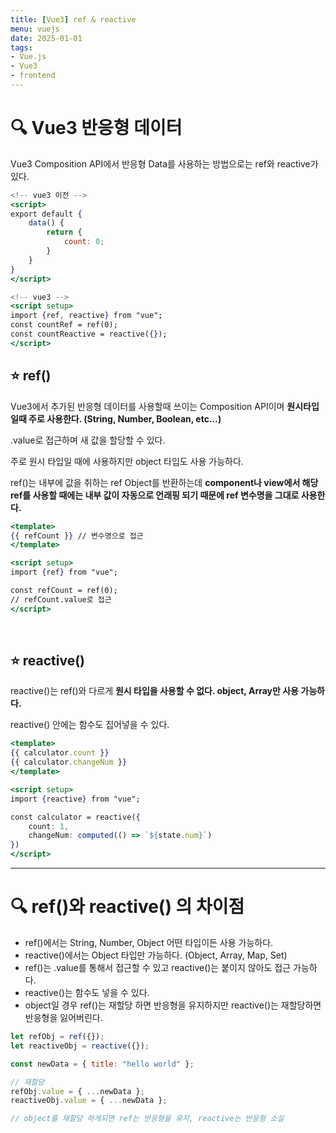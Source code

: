 ```yaml
---
title: [Vue3] ref & reactive
menu: vuejs
date: 2025-01-01
tags:
- Vue.js
- Vue3
- frontend
---
```


# 🔍 Vue3 반응형 데이터
Vue3 Composition API에서 반응형 Data를 사용하는 방법으로는 ref와 reactive가 있다.

```jsx
<!-- vue3 이전 -->
<script>
export default {
	data() {
		return {
			count: 0;
		}
	}
}
</script>

<!-- vue3 -->
<script setup>
import {ref, reactive} from "vue";
const countRef = ref(0);
const countReactive = reactive({});
</script>
```

## ⭐ ref()

Vue3에서 추가된 반응형 데이터를 사용할때 쓰이는 Composition API이며 **원시타입일때 주로 사용한다. (String, Number, Boolean, etc…)**

.value로 접근하며 새 값을 할당할 수 있다.

주로 원시 타입일 때에 사용하지만 object 타입도 사용 가능하다.

ref()는 내부에 값을 취하는 ref Object를 반환하는데 **component나 view에서 해당 ref를 사용할 때에는 내부 값이 자동으로 언래핑 되기 때문에 ref 변수명을 그대로 사용한다.**

```jsx
<template>
{{ refCount }} // 변수명으로 접근
</template>

<script setup>
import {ref} from "vue";

const refCount = ref(0);
// refCount.value로 접근
</script>
```

<br>

## ⭐ reactive()

reactive()는 ref()와 다르게 **원시 타입을 사용할 수 없다. object, Array만 사용 가능하다.**

reactive() 안에는 함수도 집어넣을 수 있다.

```jsx
<template>
{{ calculator.count }}
{{ calculator.changeNum }}
</template>

<script setup>
import {reactive} from "vue";

const calculator = reactive({
	count: 1,
	changeNum: computed(() => `${state.num}`)
})
</script>
```

---

# 🔍 ref()와 reactive() 의 차이점

- ref()에서는 String, Number, Object 어떤 타입이든 사용 가능하다.
- reactive()에서는 Object 타입만 가능하다. (Object, Array, Map, Set)
- ref()는 .value를 통해서 접근할 수 있고 reactive()는 붙이지 않아도 접근 가능하다.
- reactive()는 함수도 넣을 수 있다.
- object일 경우 ref()는 재할당 하면 반응형을 유지하지만 reactive()는 재할당하면 반응형을 잃어버린다.

```jsx
let refObj = ref({});
let reactiveObj = reactive({});

const newData = { title: "hello world" };

// 재할당
refObj.value = { ...newData };
reactiveObj.value = { ...newData };

// object를 재할당 하게되면 ref는 반응형을 유지, reactive는 반응형 소실
```
